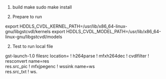 1. build
   make
   sudo make install

2. Prepare to run

export HDDLS_CVDL_KERNEL_PATH=/usr/lib/x86_64-linux-gnu/libgstcvdl/kernels
export HDDLS_CVDL_MODEL_PATH=/usr/lib/x86_64-linux-gnu/libgstcvdl/models


2. Test to run local file

gst-launch-1.0 filesrc location=<file> ! h264parse ! mfxh264dec ! cvdlfilter ! resconvert name=res \
res.src_pic ! mfxjpegenc ! wssink name=ws \
res.src_txt ! ws.

